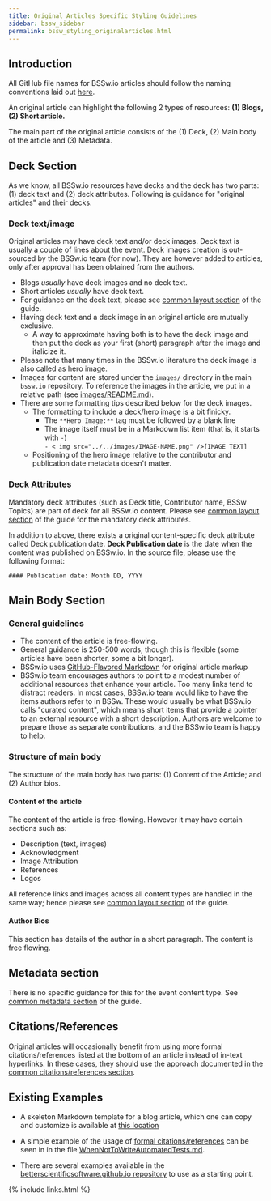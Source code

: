 ```yaml
---
title: Original Articles Specific Styling Guidelines
sidebar: bssw_sidebar
permalink: bssw_styling_originalarticles.html
---
```


## Introduction

All GitHub file names for BSSw.io articles should follow the naming conventions laid out [here](https://betterscientificsoftware.github.io/bssw.io/bssw_file_naming.html).

An original article can highlight the following 2 types of resources: **(1) Blogs, (2) Short article.**

The main part of the original article consists of the (1) Deck, (2) Main body of the article and (3) Metadata. 

## Deck Section
As we know, all BSSw.io resources have decks and the deck has two parts: (1) deck text and (2) deck attributes. Following is guidance for "original articles" and their decks.

### Deck text/image
Original articles may have deck text and/or deck images. Deck text is usually a couple of lines about the event. Deck images creation is out-sourced by the BSSw.io team (for now). They are however added to articles, only after approval has been obtained from the authors.
 * Blogs *usually* have deck images and no deck text. 
 * Short articles *usually* have deck text. 
 * For guidance on the deck text, please see [common layout section](bssw_styling_common.html) of the guide.
 * Having deck text and a deck image in an original article are mutually exclusive.
      * A way to approximate having both is to have the deck image and then put the deck as your first (short) paragraph after the image and italicize it.
 * Please note that many times in the BSSw.io literature the deck image is also called as hero image.
 * Images for content are stored under the `images/` directory in the main `bssw.io` repository. To reference the images in the article, we put in a relative path (see [images/README.md](https://github.com/betterscientificsoftware/bssw.io/blob/master/images/README.md)).
 * There are some formatting tips described below for the deck images.
   - The formatting to include a deck/hero image is a bit finicky.
      * The `**Hero Image:**` tag must be followed by a blank line
      * The image itself must be in a Markdown list item (that is, it starts with `-`) <br>
        `- < img src="../../images/IMAGE-NAME.png" />[IMAGE TEXT]`
   - Positioning of the hero image relative to the contributor and publication date metadata doesn't matter.
   
### Deck Attributes

Mandatory deck attributes (such as Deck title, Contributor name, BSSw Topics) are part of deck for all BSSw.io content. Please see [common layout section](bssw_styling_common.html) of the guide for the mandatory deck attributes.

In addition to above, there exists a original content-specific deck attribute called Deck publication date. **Deck Publication date** is the date when the content was published on BSSw.io. In the source file, please use the following format:
````
#### Publication date: Month DD, YYYY
````

## Main Body Section

### General guidelines
* The content of the article is free-flowing.
* General guidance is 250-500 words, though this is flexible (some articles have been shorter, some a bit longer). 
* BSSw.io uses [GitHub-Flavored Markdown](https://guides.github.com/features/mastering-markdown/) for original article markup
* BSSw.io team encourages authors to point to a modest number of additional resources that enhance your article. Too many links tend to distract readers.  In most cases, BSSw.io team would like to have the items authors refer to in BSSw.  These would usually be what BSSw.io calls "curated content", which means short items that provide a pointer to an external resource with a short description.  Authors are welcome to prepare those as separate contributions, and the BSSw.io team is happy to help.


### Structure of main body
The structure of the main body has two parts: (1) Content of the Article; and (2) Author bios. 

#### Content of the article
The content of the article is free-flowing. However it may have certain sections such as:
* Description (text, images)
* Acknowledgment
* Image Attribution
* References
* Logos

All reference links and images across all content types are handled in the same way; hence please see [common layout section](bssw_styling_common.html) of the guide.

#### Author Bios
This section has details of the author in a short paragraph. The content is free flowing.

## Metadata section

There is no specific guidance for this for the event content type. See [common metadata section](bssw_content_metadata.html) of the guide.

## Citations/References

Original articles will occasionally benefit from using more formal citations/references listed at the bottom of an article instead of in-text hyperlinks.
In these cases, they should use the approach documented in the [common citations/references section](bssw_styling_common.html#citationsreferences).

## Existing Examples

* A skeleton Markdown template for a blog article, which one can copy and customize is available at [this location](https://github.com/betterscientificsoftware/betterscientificsoftware.github.io/blob/master/Articles/Blog/BlogArticleSkeletonA.md)

* A simple example of the usage of [formal citations/references](#citationsreferences) can be seen in in the file [WhenNotToWriteAutomatedTests.md](https://github.com/betterscientificsoftware/bssw.io/blob/master/Articles/Blog/WhenNotToWriteAutomatedTests.md).

* There are several examples available in the [betterscientificsoftware.github.io repository](https://github.com/betterscientificsoftware/betterscientificsoftware.github.io) to use as a starting point.

{% include links.html %}

